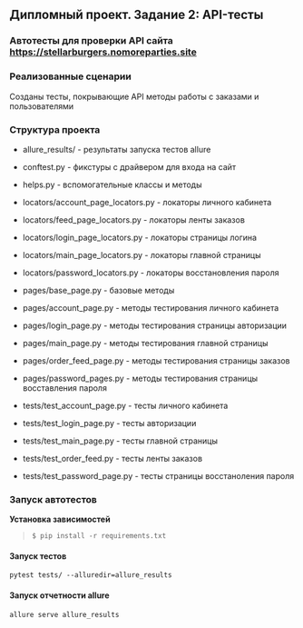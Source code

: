 ## Дипломный проект. Задание 2: API-тесты

### Автотесты для проверки API сайта https://stellarburgers.nomoreparties.site

### Реализованные сценарии

Созданы тесты, покрывающие API методы работы с заказами и пользователями 

### Структура проекта

- allure_results/ - результаты запуска тестов allure
- conftest.py - фикстуры с драйвером для входа на сайт
- helps.py - вспомогательные классы и методы 
- locators/account_page_locators.py - локаторы личного кабинета
- locators/feed_page_locators.py - локаторы ленты заказов
- locators/login_page_locators.py - локаторы страницы логина
- locators/main_page_locators.py - локаторы главной страницы
- locators/password_locators.py - локаторы восстановления пароля

- pages/base_page.py - базовые методы
- pages/account_page.py - методы тестирования личного кабинета
- pages/login_page.py - методы тестирования страницы авторизации
- pages/main_page.py - методы тестирования главной страницы
- pages/order_feed_page.py - методы тестирования страницы заказов
- pages/password_pages.py - методы тестирования страницы восставления пароля

- tests/test_account_page.py - тесты личного кабинета
- tests/test_login_page.py - тесты авторизации
- tests/test_main_page.py - тесты главной страницы
- tests/test_order_feed.py - тесты ленты заказов
- tests/test_password_page.py - тесты страницы восстаноления пароля



### Запуск автотестов

**Установка зависимостей**

> `$ pip install -r requirements.txt`

#### Запуск тестов
`pytest tests/ --alluredir=allure_results`
#### Запуск отчетности allure
`allure serve allure_results`
